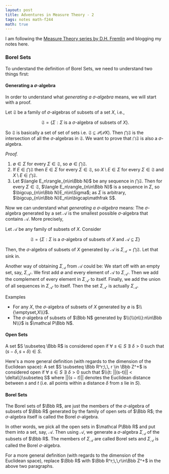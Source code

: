 ```yaml
---
layout: post
title: Adventures in Measure Theory - 2
tags: notes math-f244
math: true
---
```


I am following the [Measure Theory series by D.H. Fremlin](https://www1.essex.ac.uk/maths/people/fremlin/mt.htm) and blogging my notes here.

### Borel Sets
To understand the definition of Borel Sets, we need to understand two things first:

#### Generating a $\sigma$-algebra
In order to understand what _generating a $\sigma$-algebra_ means, we will start with a proof. 

Let $\mathfrak S$ be a family of $\sigma$-algebras of subsets of a set $X$, i.e.,

$$
\mathfrak S=\{\Sigma:\Sigma \text{ is a }\sigma\text{-algebra of subsets of }X\}.
$$

So $\mathfrak S$ is basically a set of set of sets i.e. $\mathfrak S \subseteq \mathcal P(\mathcal PX)$. Then $\bigcap\mathfrak S$ is the intersection of all the $\sigma$-algebras in $\mathfrak S$. We want to prove that $\bigcap\mathfrak S$ is also a $\sigma$-algebra.

_Proof._  
1. $\emptyset\in\Sigma$ for every $\Sigma\in\mathfrak S$, so $\emptyset\in\bigcap\mathfrak S$.
1. If $E\in\bigcap\mathfrak S$ then $E\in\Sigma$ for every $\Sigma\in\mathfrak S$, so $X\setminus E\in\Sigma$ for every $\Sigma\in\mathfrak S$ and $X\setminus E\in\bigcap\mathfrak S$.
1. Let $\langle E_n\rangle_{n\in\Bbb N}$ be any sequence in $\bigcap\mathfrak S$.   Then for every $\Sigma\in\mathfrak S$, $\langle E_n\rangle_{n\in\Bbb N}$ is a sequence in $\Sigma$, so $\bigcup_{n\in\Bbb N}E_n\in\Sigma$;  as $\Sigma$ is arbitrary, $\bigcup_{n\in\Bbb N}E_n\in\bigcap\mathfrak S$.

Now we can understand what _generating a $\sigma$-algebra_ means: The $\sigma$-algebra generated by a set $\mathcal A$ is the smallest possible $\sigma$-algebra that contains $\mathcal A$. More precisely,  

Let $\mathcal A$ be any family of subsets of $X$. Consider

$$
\mathfrak S=\{\Sigma:\Sigma \text{ is a }\sigma\text{-algebra of subsets of }X \text{ and } \mathcal A\subseteq\Sigma\}
$$

Then, the $\sigma$-algebra of subsets of $X$ generated by $\mathcal A$ is $\Sigma_{\mathcal A} = \bigcap\mathfrak S$. Let that sink in.

Another way of obtaining $\Sigma_{\mathcal A}$ from $\mathcal A$ could be: We start off with an empty set, say, $\Sigma_{\mathcal A'}$. We first add $\emptyset$ and every element of $\mathcal A$ to $\Sigma_{\mathcal A'}$. Then we add the complement of every element in $\Sigma_{\mathcal A'}$ to itself. Finally, we add the union of all sequences in $\Sigma_{\mathcal A'}$ to itself. Then the set $\Sigma_{\mathcal A'}$ is actually $\Sigma_{\mathcal A}$.

Examples
- For any $X$, the $\sigma$-algebra of subsets of $X$ generated by $\emptyset$ is $\\{\emptyset,X\\}$.
- The $\sigma$-algebra of subsets of $\Bbb N$ generated by $\\{\\{n\\}:n\in\Bbb N\\}$ is $\mathcal P\Bbb N$.

#### Open Sets
A set $S \subseteq \Bbb R$ is considered open if $\forall\,\, s\in S \,\,\exists\,\, \delta > 0$ such that $(s-\delta, s+\delta)\in S$.

Here's a more general definition (with regards to the dimension of the Euclidean space):  A set $S \subseteq \Bbb R^r;\,\, r \in \Bbb Z^+$ is considered open if $\forall\,\, s\in S \,\,\exists\,\, \delta > 0$ such that 
$\\{t: ||(s-t)|| < \delta\\}\subseteq S$ where $||(s-t)||$ denotes the Euclidean distance between $s$ and $t$ (i.e. all points within a distance $\delta$ from $s$ lie in $S$).

#### Borel Sets
The Borel sets of $\Bbb R$, are just the members of the $\sigma$-algebra of subsets of $\Bbb R$ generated by the family of open sets of $\Bbb R$; the $\sigma$-algebra itself is called the Borel $\sigma$-algebra.

In other words, we pick all the open sets in $\mathcal P\Bbb R$ and put them into a set, say, $\mathcal A$. Then using $\mathcal A$, we generate a $\sigma$-algebra $\Sigma_{\mathcal A}$ of the subsets of $\Bbb R$. The members of $\Sigma_{\mathcal A}$ are called Borel sets and $\Sigma_{\mathcal A}$ is called the Borel $\sigma$-algebra.

For a more general definition (with regards to the dimension of the Euclidean space), replace $\Bbb R$ with $\Bbb R^r;\,\,r\in\Bbb Z^+$ in the above two paragraphs.
